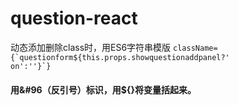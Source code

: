 # question-react
动态添加删除class时，用ES6字符串模版
<code>className={&#96;questionform${this.props.showquestionaddpanel?' on':''}&#96;}</code>
#### 用&#96（反引号）标识，用${}将变量括起来。
